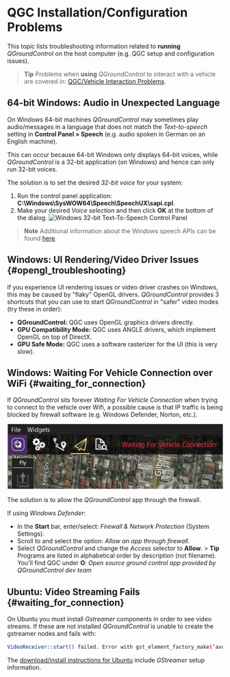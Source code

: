 # QGC Installation/Configuration Problems

This topic lists troubleshooting information related to **running** *QGroundControl* on the host computer (e.g. QGC setup and configuration issues).

> **Tip** Problems when **using** *QGroundControl* to interact with a vehicle are covered in: [QGC/Vehicle Interaction Problems](../Support/CommonProblems.md).

## 64-bit Windows: Audio in Unexpected Language

On Windows 64-bit machines *QGroundControl* may sometimes play audio/messages in a language that does not match the *Text-to-speech* setting in **Control Panel > Speech** (e.g. audio spoken in German on an English machine).

This can occur because 64-bit Windows only displays 64-bit voices, while *QGroundControl* is a 32-bit application (on Windows) and hence can only run 32-bit voices.

The solution is to set the desired *32-bit voice* for your system:

1. Run the control panel application: **C:\Windows\SysWOW64\Speech\SpeechUX\sapi.cpl**.
2. Make your desired *Voice selection* and then click **OK** at the bottom of the dialog. ![Windows 32-bit Text-To-Speech Control Panel](../../assets/support/windows_text_to_speech.png)

> **Note** Additional information about the Windows speech APIs can be found [here](https://www.webbie.org.uk/blog/microsoft-speech/).

## Windows: UI Rendering/Video Driver Issues {#opengl_troubleshooting}

If you experience UI rendering issues or video driver crashes on Windows, this may be caused by "flaky" OpenGL drivers. *QGroundControl* provides 3 shortcuts that you can use to start *QGroundControl* in "safer" video modes (try these in order):

- **QGroundControl:** QGC uses OpenGL graphics drivers directly.
- **GPU Compatibility Mode:** QGC uses ANGLE drivers, which implement OpenGL on top of DirectX.
- **GPU Safe Mode:** QGC uses a software rasterizer for the UI (this is very slow).

## Windows: Waiting For Vehicle Connection over WiFi {#waiting_for_connection}

If *QGroundControl* sits forever *Waiting For Vehicle Connection* when trying to connect to the vehicle over Wifi, a possible cause is that IP traffic is being blocked by firewall software (e.g. Windows Defender, Norton, etc.).

![Waiting for connection](../../assets/support/waiting_for_connection.jpg)

The solution is to allow the *QGroundControl* app through the firewall.

If using *Windows Defender*:

- In the **Start** bar, enter/select: *Firewall & Network Protection* (System Settings).
- Scroll to and select the option: *Allow an app through firewall*.
- Select *QGroundControl* and change the *Access* selector to **Allow**. > **Tip** Programs are listed in alphabetical order by description (not filename). You'll find QGC under **O**: *Open source ground control app provided by QGroundControl dev team*

## Ubuntu: Video Streaming Fails {#waiting_for_connection}

On Ubuntu you must install *Gstreamer* components in order to see video streams. If these are not installed *QGroundControl* is unable to create the gstreamer nodes and fails with:

```sh
VideoReceiver::start() failed. Error with gst_element_factory_make(‘avdec_h264’)
```

The [download/install instructions for Ubuntu](../getting_started/download_and_install.md#ubuntu) include *GStreamer* setup information.